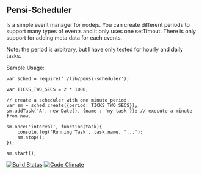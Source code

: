 
## Pensi-Scheduler ##

Is a simple event manager for nodejs.  You can create different periods to support many types of events and it only uses one setTimout.  There is only support for adding meta data for each events.

Note: the period is arbitrary, but I have only tested for hourly and daily tasks.

Sample Usage: 

	var sched = require('./lib/pensi-scheduler');
	
	var TICKS_TWO_SECS = 2 * 1000;
	
	// create a scheduler with one minute period.
	var sm = sched.create({period: TICKS_TWO_SECS});	
	sm.addTask('A', new Date(), {name : 'my task'}); // execute a minute from now.
	
	sm.once('interval', function(task){
	    console.log('Running Task', task.name, '...');
		sm.stop();
	});
	
	sm.start();

[![Build Status](https://secure.travis-ci.org/oocoder/pensi-scheduler.png?branch=master)](http://travis-ci.org/oocoder/pensi-scheduler)
[![Code Climate](https://codeclimate.com/github/oocoder/pensi-scheduler.png)](https://codeclimate.com/github/oocoder/pensi-scheduler)
